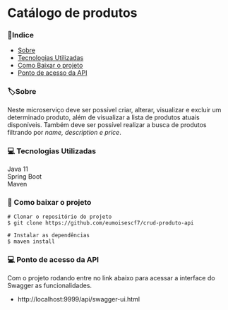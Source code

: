 # Catálogo de produtos

### 📍Indice

- [Sobre](#sobre)
- [Tecnologias Utilizadas](#-tecnologias-utilizadas)
- [Como Baixar o projeto](#-como-baixar-o-projeto)
- [Ponto de acesso da API](#pronto-de-acesso-da-api)

### 🏷Sobre

Neste microserviço deve ser possível criar, alterar, visualizar e excluir um determinado produto, além de visualizar a lista de produtos atuais disponíveis. Também deve ser possível realizar a busca de produtos filtrando por *name, description e price*.

### 💻 Tecnologias Utilizadas

Java 11\
Spring Boot\
Maven


### 📁 Como baixar o projeto

``` 
# Clonar o repositório do projeto
$ git clone https://github.com/eumoisescf7/crud-produto-api

# Instalar as dependências
$ maven install 

```

### 💻 Ponto de acesso da API

Com o projeto rodando entre no link abaixo para acessar a interface do Swagger as funcionalidades.

- http://localhost:9999/api/swagger-ui.html





